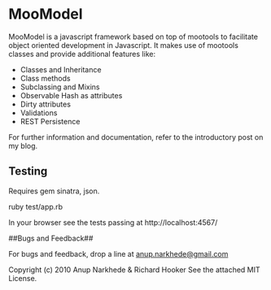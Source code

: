 # MooModel

MooModel is a javascript framework based on top of mootools to facilitate object oriented development in Javascript. It makes use of mootools classes and provide additional features like:

* Classes and Inheritance
* Class methods
* Subclassing and Mixins
* Observable Hash as attributes
* Dirty attributes
* Validations
* REST Persistence

For further information and documentation, refer to the introductory post on my blog.

## Testing ##

Requires gem sinatra, json.

ruby test/app.rb

In your browser see the tests passing at http://localhost:4567/

##Bugs and Feedback##

For bugs and feedback, drop a line at anup.narkhede@gmail.com

Copyright (c) 2010 Anup Narkhede & Richard Hooker
See the attached MIT License.

 